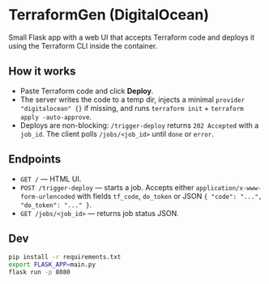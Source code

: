 # TerraformGen (DigitalOcean)

Small Flask app with a web UI that accepts Terraform code and deploys it using the Terraform CLI inside the container.

## How it works

- Paste Terraform code and click **Deploy**.
- The server writes the code to a temp dir, injects a minimal `provider "digitalocean" {}` if missing, and runs `terraform init` + `terraform apply -auto-approve`.
- Deploys are non-blocking: `/trigger-deploy` returns `202 Accepted` with a `job_id`. The client polls `/jobs/<job_id>` until `done` or `error`.

## Endpoints
- `GET /` — HTML UI.
- `POST /trigger-deploy` — starts a job. Accepts either `application/x-www-form-urlencoded` with fields `tf_code`, `do_token` or JSON `{ "code": "...", "do_token": "..." }`.
- `GET /jobs/<job_id>` — returns job status JSON.

## Dev
```bash
pip install -r requirements.txt
export FLASK_APP=main.py
flask run -p 8080
